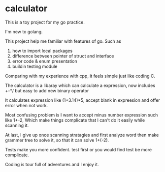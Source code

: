 # calculator

This is a toy project for my go practice.

I'm new to golang. 

This project help me familiar with features of go. Such as
1. how to import local packages
2. difference between pointer of struct and interface
3. error code & enum presentation
4. buildin testing module

Comparing with my experience with cpp, it feels simple just like coding C.

The calculator is a libaray which can calculate a expression, now includes +-*/ but easy to add new binary operator

It calculates expression like (1+3.14)*5, accept blank in expreesion and offer error when not work.

Most confusing problem is I want to accept minus number expression such like 1+-2, Which make things complicate that I can't do it easily while scanning it.

At last, I give up once scanning stratagies and first analyze word then make grammer tree to solve it, so that it can solve 1+(-2).

Tests make you more confident. test first or you would find test be more complicate.

Coding is tour full of adventures and I enjoy it.
